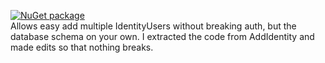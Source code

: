 [![NuGet package][nuget.badge]][nuget.page] \
Allows easy add multiple IdentityUsers without breaking auth, but the database schema on your own. I extracted the code from AddIdentity and made edits so that nothing breaks.

[nuget.badge]: https://img.shields.io/nuget/v/Lavshyak.AspNetCore.Identity.Extensions
[nuget.page]: https://www.nuget.org/packages/Lavshyak.AspNetCore.Identity.Extensions
